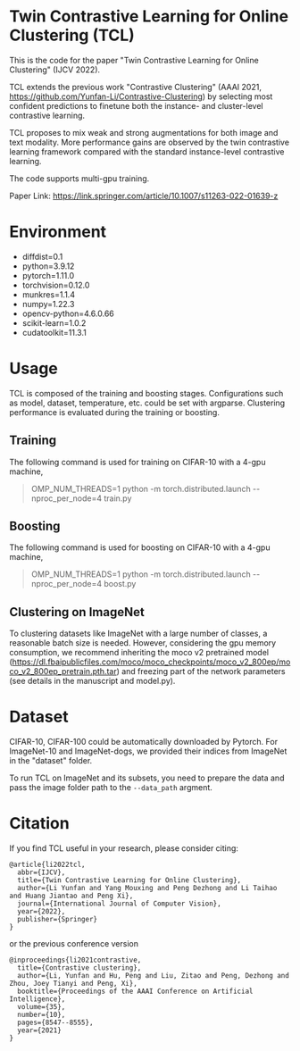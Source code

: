 # Twin Contrastive Learning for Online Clustering (TCL)

This is the code for the paper "Twin Contrastive Learning for Online Clustering" (IJCV 2022). 

TCL extends the previous work "Contrastive Clustering" (AAAI 2021, https://github.com/Yunfan-Li/Contrastive-Clustering) by selecting most confident predictions to finetune both the instance- and cluster-level contrastive learning.

TCL proposes to mix weak and strong augmentations for both image and text modality. More performance gains are observed by the twin contrastive learning framework compared with the standard instance-level contrastive learning.

The code supports multi-gpu training.

Paper Link: https://link.springer.com/article/10.1007/s11263-022-01639-z

# Environment

- diffdist=0.1
- python=3.9.12
- pytorch=1.11.0
- torchvision=0.12.0
- munkres=1.1.4
- numpy=1.22.3
- opencv-python=4.6.0.66
- scikit-learn=1.0.2
- cudatoolkit=11.3.1

# Usage

TCL is composed of the training and boosting stages. Configurations such as model, dataset, temperature, etc. could be set with argparse. Clustering performance is evaluated during the training or boosting.

## Training

The following command is used for training on CIFAR-10 with a 4-gpu machine,

> OMP_NUM_THREADS=1 python -m torch.distributed.launch --nproc_per_node=4 train.py

## Boosting

The following command is used for boosting on CIFAR-10 with a 4-gpu machine,

> OMP_NUM_THREADS=1 python -m torch.distributed.launch --nproc_per_node=4 boost.py

## Clustering on ImageNet
To clustering datasets like ImageNet with a large number of classes, a reasonable batch size is needed. However, considering the gpu memory consumption, we recommend inheriting the moco v2 pretrained model (https://dl.fbaipublicfiles.com/moco/moco_checkpoints/moco_v2_800ep/moco_v2_800ep_pretrain.pth.tar) and freezing part of the network parameters (see details in the manuscript and model.py).

# Dataset

CIFAR-10, CIFAR-100 could be automatically downloaded by Pytorch. For ImageNet-10 and ImageNet-dogs, we provided their indices from ImageNet in the "dataset" folder.

To run TCL on ImageNet and its subsets, you need to prepare the data and pass the image folder path to the `--data_path` argment.

# Citation

If you find TCL useful in your research, please consider citing:
```
@article{li2022tcl,
  abbr={IJCV},
  title={Twin Contrastive Learning for Online Clustering},
  author={Li Yunfan and Yang Mouxing and Peng Dezhong and Li Taihao and Huang Jiantao and Peng Xi},
  journal={International Journal of Computer Vision},
  year={2022},
  publisher={Springer}
}
```

or the previous conference version
```
@inproceedings{li2021contrastive,
  title={Contrastive clustering},
  author={Li, Yunfan and Hu, Peng and Liu, Zitao and Peng, Dezhong and Zhou, Joey Tianyi and Peng, Xi},
  booktitle={Proceedings of the AAAI Conference on Artificial Intelligence},
  volume={35},
  number={10},
  pages={8547--8555},
  year={2021}
}
```
